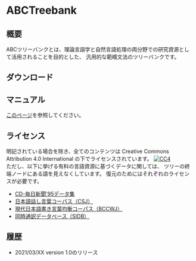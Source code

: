 # ABCTreebank

## 概要
ABCツリーバンクとは、理論言語学と自然言語処理の両分野での研究資源として活用されることを目的とした、
汎用的な範疇文法のツリーバンクです。

## ダウンロード

## マニュアル
[このページ](https://github.com/kmineshima/abctreebank/wiki/manual)を参照してください。

## ライセンス
明記されている場合を除き、全てのコンテンツは Creative Commons Attribution 4.0 International の下でライセンスされています。
[![CC4](https://licensebuttons.net/l/by/4.0/88x31.png)](https://creativecommons.org/licenses/by/4.0/)\
ただし、以下に挙げる有料の言語資源に基づくデータに関しては、
ツリーの終端ノードにある語を見えなくしています。
復元のためにはそれぞれのライセンスが必要です。

- [CD-毎日新聞'95データ集](https://www.nichigai.co.jp/sales/mainichi/mainichi-data.html)
- [日本語話し言葉コーパス（CSJ）](https://pj.ninjal.ac.jp/corpus_center/csj/)
- [現代日本語書き言葉均衡コーパス（BCCWJ）](https://pj.ninjal.ac.jp/corpus_center/bccwj/)
- [同時通訳データベース（SIDB）](http://sidb.jp/)


## 履歴
- 2021/03/XX version 1.0のリリース